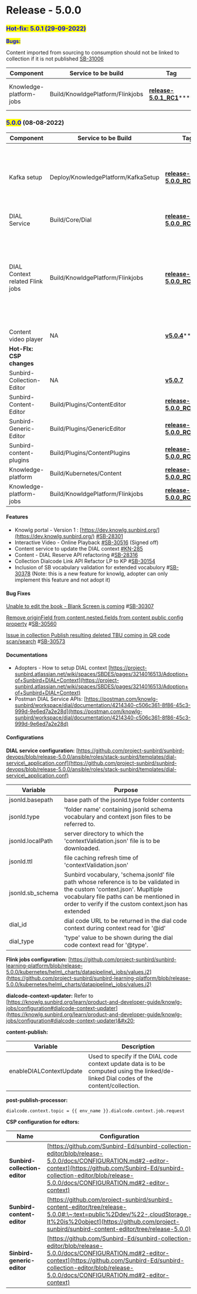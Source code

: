 # Release - 5.0.0

### <mark style="color:blue;">**Hot-fix:  5.0.1 (29-09-2022)**</mark>

<mark style="color:blue;">**Bugs:**</mark>

Content imported from sourcing to consumption should not be linked to collection if it is not published [SB-31006](https://project-sunbird.atlassian.net/browse/SB-31006)

| Component               | Service to be build              | Tag                                                                                                              | Comment                                                                          |
| ----------------------- | -------------------------------- | ---------------------------------------------------------------------------------------------------------------- | -------------------------------------------------------------------------------- |
| Knowledge-platform-jobs | Build/KnowldgePlatform/Flinkjobs | [**release-5.0.1\_RC1**](https://github.com/project-sunbird/knowledge-platform-jobs/tree/release-5.0.1\_RC1)**** | [SB-30566](https://project-sunbird.atlassian.net/browse/SB-30566) patch reversal |

### <mark style="color:blue;">5.0.0</mark> (08-08-2022)

| Component                       | Service to be Build                 | Tag                                                                                                                    | Comment                                                                                                                                                 |
| ------------------------------- | ----------------------------------- | ---------------------------------------------------------------------------------------------------------------------- | ------------------------------------------------------------------------------------------------------------------------------------------------------- |
| Kafka setup                     | Deploy/KnowledgePlatform/KafkaSetup | ****[**release-5.0.0\_RC1**](https://github.com/project-sunbird/sunbird-learning-platform/tree/release-5.0.0\_RC1)**** | Deploy this to add newly added topic for **dialcode-context-updater** job.                                                                              |
| DIAL Service                    | Build/Core/Dial                     | [**release-5.0.0\_RC1**](https://github.com/project-sunbird/sunbird-dial-service/releases/tag/release-5.0.0\_RC1)      |                                                                                                                                                         |
| DIAL Context related Flink jobs | Build/KnowldgePlatform/Flinkjobs    | [**release-5.0.0\_RC1**](https://github.com/project-sunbird/knowledge-platform-jobs/releases/tag/release-5.0.0\_RC1)   | <p>Deploy the <strong>content-publish,</strong></p><p><strong>post-publish-processor,</strong></p><p><strong>dialcode-context-updater</strong> job.</p> |
| Content video player            | NA                                  | [**v5.0.4**](https://www.npmjs.com/package/@project-sunbird/sunbird-video-player-v9/v/5.0.4)****                       |                                                                                                                                                         |
| **Hot-FIx: CSP changes**        |                                     |                                                                                                                        |                                                                                                                                                         |
| Sunbird-Collection-Editor       | NA                                  | ****[**v5.0.7**](https://www.npmjs.com/package/@project-sunbird/sunbird-collection-editor-v9/v/5.0.7)****              |                                                                                                                                                         |
| Sunbird-Content-Editor          | Build/Plugins/ContentEditor         | [**release-5.0.0\_RC3** ](https://github.com/project-sunbird/sunbird-content-editor/releases/tag/release-5.0.0\_RC3)   |                                                                                                                                                         |
| Sunbird-Generic-Editor          | Build/Plugins/GenericEditor         | [**release-5.0.0\_RC3** ](https://github.com/project-sunbird/sunbird-generic-editor/releases/tag/release-5.0.0\_RC3)   |                                                                                                                                                         |
| Sunbird-content-plugins         | Build/Plugins/ContentPlugins        | [**release-5.0.0\_RC1**](https://github.com/project-sunbird/sunbird-content-plugins/releases/tag/release-5.0.0\_RC1)   |                                                                                                                                                         |
| Knowledge-platform              | Build/Kubernetes/Content            | [**release-5.0.0\_RC1**](https://github.com/project-sunbird/knowledge-platform/releases/tag/release-5.0.0\_RC1)****    |                                                                                                                                                         |
| Knowledge-platform-jobs         | Build/KnowldgePlatform/Flinkjobs    | [**release-5.0.0\_RC**](https://github.com/project-sunbird/knowledge-platform-jobs/tree/release-5.0.0\_RC2)**2**       |                                                                                                                                                         |

#### **Features**

* Knowlg portal - Version 1 : [https://dev.knowlg.sunbird.org/](https://dev.knowlg.sunbird.org/) [#SB-28301](https://project-sunbird.atlassian.net/browse/SB-28301)
* Interactive Video - Online Playback [#SB-30516](https://project-sunbird.atlassian.net/browse/SB-30516) (Signed off)
* Content service to update the DIAL context [#](https://project-sunbird.atlassian.net/browse/SB-30118)[KN-285](https://project-sunbird.atlassian.net/browse/KN-285)
* Content - DIAL Reserve API refactoring #[SB-28316](https://project-sunbird.atlassian.net/browse/SB-28316)
* Collection Dialcode Link API Refactor LP to KP #[SB-30154](https://project-sunbird.atlassian.net/browse/SB-30154)
* Inclusion of SB vocabulary validation for extended vocabulory #[SB-30378](https://project-sunbird.atlassian.net/browse/SB-30378) (Note: this is a new feature for knowlg, adopter can only implement this feature and not adopt it)

#### **Bug Fixes**

[Unable to edit the book - Blank Screen is coming](https://project-sunbird.atlassian.net/browse/SB-30307) #[SB-30307](https://project-sunbird.atlassian.net/browse/SB-30307)

[Remove originField from content.nested.fields from content public config property](https://project-sunbird.atlassian.net/browse/SB-30560) #[SB-30560](https://project-sunbird.atlassian.net/browse/SB-30560)

[Issue in collection Publish resulting deleted TBU coming in QR code scan/search](https://project-sunbird.atlassian.net/browse/SB-30573) #[SB-30573](https://project-sunbird.atlassian.net/browse/SB-30573)

#### Documentations

* Adopters - How to setup DIAL context [https://project-sunbird.atlassian.net/wiki/spaces/SBDES/pages/3214016513/Adoption+of+Sunbird+DIAL+Context](https://project-sunbird.atlassian.net/wiki/spaces/SBDES/pages/3214016513/Adoption+of+Sunbird+DIAL+Context)
* Postman DIAL Service APIs: [https://postman.com/knowlg-sunbird/workspace/dial/documentation/4214340-c506c361-8f86-45c3-999d-9e6ed7a2e28d](https://postman.com/knowlg-sunbird/workspace/dial/documentation/4214340-c506c361-8f86-45c3-999d-9e6ed7a2e28d)

#### Configurations

**DIAL service configuration:** [https://github.com/project-sunbird/sunbird-devops/blob/release-5.0.0/ansible/roles/stack-sunbird/templates/dial-service\_application.conf](https://github.com/project-sunbird/sunbird-devops/blob/release-5.0.0/ansible/roles/stack-sunbird/templates/dial-service\_application.conf)

| Variable          | Purpose                                                                                                                                                                                                                      |
| ----------------- | ---------------------------------------------------------------------------------------------------------------------------------------------------------------------------------------------------------------------------- |
| jsonld.basepath   | base path of the jsonld.type folder contents                                                                                                                                                                                 |
| jsonld.type       | 'folder name' containing jsonld schema vocabulary and context json files to be referred to.                                                                                                                                  |
| jsonld.localPath  | server directory to which the 'contextValidation.json' file is to be downloaded.                                                                                                                                             |
| jsonld.ttl        | file caching refresh time of 'contextValidation.json'                                                                                                                                                                        |
| jsonld.sb\_schema | Sunbird vocabulary, 'schema.jsonld' file path whose reference is to be validated in the custom 'context.json'. Mupltiple vocabulary file paths can be mentioned in order to verify if the custom context.json has extended   |
| dial\_id          | dial code URL to be returned in the dial code context during context read for '@id'                                                                                                                                          |
| dial\_type        | 'type' value to be shown during the dial code context read for '@type'.                                                                                                                                                      |

**Flink jobs configuration:** [https://github.com/project-sunbird/sunbird-learning-platform/blob/release-5.0.0/kubernetes/helm\_charts/datapipeline\_jobs/values.j2](https://github.com/project-sunbird/sunbird-learning-platform/blob/release-5.0.0/kubernetes/helm\_charts/datapipeline\_jobs/values.j2)

**dialcode-context-updater:** Refer to [https://knowlg.sunbird.org/learn/product-and-developer-guide/knowlg-jobs/configuration#dialcode-context-updater](https://knowlg.sunbird.org/learn/product-and-developer-guide/knowlg-jobs/configuration#dialcode-context-updater)&#x20;

**content-publish:**&#x20;

| Variable                | Description                                                                                                                             |
| ----------------------- | --------------------------------------------------------------------------------------------------------------------------------------- |
| enableDIALContextUpdate | Used to specify if the DIAL code context update data is to be computed using the linked/de-linked Dial codes of the content/collection. |

**post-publish-processor:**

```
dialcode.context.topic = {{ env_name }}.dialcode.context.job.request
```

**CSP configuration for edtors:**

| Name                          | Configuration                                                                                                                                                                                                                          |
| ----------------------------- | -------------------------------------------------------------------------------------------------------------------------------------------------------------------------------------------------------------------------------------- |
| **Sunbird-collection-editor** | [https://github.com/Sunbird-Ed/sunbird-collection-editor/blob/release-5.0.0/docs/CONFIGURATION.md#2-editor-context](https://github.com/Sunbird-Ed/sunbird-collection-editor/blob/release-5.0.0/docs/CONFIGURATION.md#2-editor-context) |
| **Sunbird-content-editor**    | [https://github.com/project-sunbird/sunbird-content-editor/tree/release-5.0.0#:\~:text=public%2Ddev/%22-,cloudStorage,-It%20is%20object](https://github.com/project-sunbird/sunbird-content-editor/tree/release-5.0.0)                 |
| **Sinbird-generic-editor**    | [https://github.com/Sunbird-Ed/sunbird-collection-editor/blob/release-5.0.0/docs/CONFIGURATION.md#2-editor-context](https://github.com/Sunbird-Ed/sunbird-collection-editor/blob/release-5.0.0/docs/CONFIGURATION.md#2-editor-context) |
